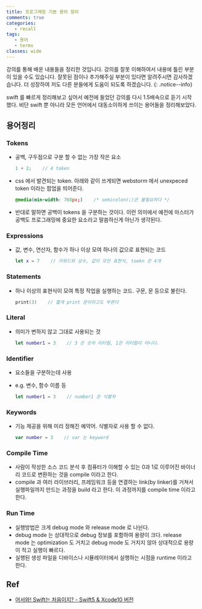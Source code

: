 ```yaml
---
title: 프로그래밍 기본 용어 정리
comments: true
categories:
   - recall
tags:
   - 용어
   - terms
classes: wide
---
```

강의를 통해 배운 내용들을 정리한 것입니다. 강의를 잘못 이해하여서 내용에 틀린 부분이 있을 수도 있습니다. 잘못된 점이나 추가해주실 부분이 있다면 알려주시면 감사하겠습니다. 더 성장하여 저도 다른 분들에게 도움이 되도록 하겠습니다.
{: .notice--info}

swift 를 빠르게 정리해보고 싶어서 예전에 들었던 강의를 다시 1.5배속으로 듣기 시작했다. 비단 swift 뿐 아니라 모든 언어에서 대동소이하게 쓰이는 용어들을 정리해보았다.

## 용어정리

### Tokens
- 공백, 구두점으로 구분 할 수 없는 가장 작은 요소

  ```swift
  1 + 2;    // 4 token
  ```

- css 에서 발견되는 token. 아래와 같이 쓰게되면 webstorm 에서 unexpeced token 이라는 팝업을 띄어준다.

  ```css
  @media(min-width: 768px;)    /* semicolon(;)은 불필요하다 */
  ```

- 반대로 말하면 공백이 tokens 을 구분하는 것이다. 이런 의미에서 예전에 마스터가 공백도 프로그래밍에 중요한 요소라고 말씀하신게 아닌가 생각된다.

### Expressions
- 값, 변수, 연산자, 함수가 하나 이상 모여 하나의 값으로 표현되는 코드

  ```swift
  let x = 7    // 키워드와 상수, 값이 모인 표현식, toekn 은 4개
  ```

### Statements
- 하나 이상의 표현식이 모여 특정 작업을 실행하는 코드. 구문, 문 등으로 불린다.

  ```swift
  print(3)    // 짧게 print 문이라고도 부른다
  ```

### Literal
- 의미가 변하지 않고 그대로 사용되는 것

  ```swift
  let number1 = 3    // 3 은 숫자 리터럴, 1은 리터럴이 아니다.
  ```

### Identifier
- 요소들을 구분하는데 사용 
- e.g. 변수, 함수 이름 등

  ```swift
  let number1 = 3    // number1 은 식별자
  ```

### Keywords
- 기능 제공을 위해 미리 정해진 예약어. 식별자로 사용 할 수 없다.

  ```swift
  var number = 3    // var 는 keyword
  ```

### Compile Time
- 사람이 작성한 소스 코드 분석 후 컴퓨터가 이해할 수 있는 0과 1로 이루어진 바이너리 코드로 변환하는 것을 compile 이라고 한다. 
- compile 과 여러 라이브러리, 프레임워크 등을 연결하는 link(by linker)를 거쳐서 실행파일까지 만드는 과정을 build 라고 한다. 이 과정까지를 compile time 이라고 한다.
  
### Run Time
- 실행방법은 크게 debug mode 와 release mode 로 나뉜다.
- debug mode 는 상대적으로 debug 정보를 포함하여 용량이 크다. release mode 는 optimization 도 거치고 debug mode 도 거치지 않아 상대적으로 용량이 적고 실행이 빠르다.
- 실행된 생성 파일을 디바이스나 시뮬레이터에서 실행하는 시점을 runtime 이라고 한다.

## Ref
- [어서와! Swift는 처음이지? - Swift5 & Xcode10 버전](https://programmers.co.kr/learn/courses/9873)

